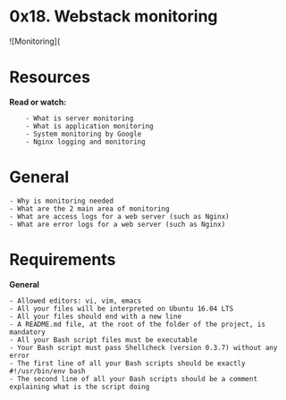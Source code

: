 # **0x18. Webstack monitoring**

![Monitoring](

# **Resources**

**Read or watch:**

        - What is server monitoring
        - What is application monitoring
        - System monitoring by Google
        - Nginx logging and monitoring

# **General**

	- Why is monitoring needed
	- What are the 2 main area of monitoring
	- What are access logs for a web server (such as Nginx)
	- What are error logs for a web server (such as Nginx)

# **Requirements**

**General**

	- Allowed editors: vi, vim, emacs
	- All your files will be interpreted on Ubuntu 16.04 LTS
	- All your files should end with a new line
	- A README.md file, at the root of the folder of the project, is mandatory
	- All your Bash script files must be executable
	- Your Bash script must pass Shellcheck (version 0.3.7) without any error
	- The first line of all your Bash scripts should be exactly #!/usr/bin/env bash
	- The second line of all your Bash scripts should be a comment explaining what is the script doing